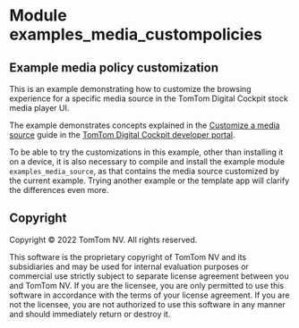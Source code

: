 # Module examples_media_custompolicies

## Example media policy customization

This is an example demonstrating how to customize the browsing experience for a specific media
source in the TomTom Digital Cockpit stock media player UI.

The example demonstrates concepts explained in the
[Customize a media source](https://developer.tomtom.com/tomtom-digital-cockpit/tutorials/domains/media/customize-a-media-source)
guide in the
[TomTom Digital Cockpit developer portal](https://developer.tomtom.com/tomtom-digital-cockpit/developers/introduction).

To be able to try the customizations in this example, other than installing it on a device, it is
also necessary to compile and install the example module `examples_media_source`, as that contains
the media source customized by the current example. Trying another example or the template app will
clarify the differences even more.

## Copyright

Copyright © 2022 TomTom NV. All rights reserved.

This software is the proprietary copyright of TomTom NV and its subsidiaries and may be
used for internal evaluation purposes or commercial use strictly subject to separate
license agreement between you and TomTom NV. If you are the licensee, you are only permitted
to use this software in accordance with the terms of your license agreement. If you are
not the licensee, you are not authorized to use this software in any manner and should
immediately return or destroy it.
